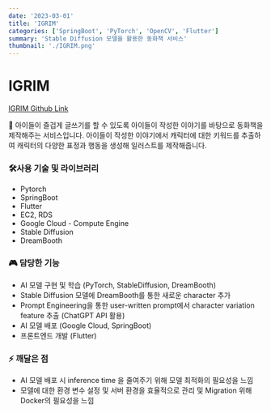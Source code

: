 ```yaml
---
date: '2023-03-01'
title: 'IGRIM'
categories: ['SpringBoot', 'PyTorch', 'OpenCV', 'Flutter']
summary: 'Stable Diffusion 모델을 활용한 동화책 서비스'
thumbnail: './IGRIM.png'
---
```


# IGRIM

<a href="https://github.com/I-GRIM">
IGRIM Github Link
</a>

📖 아이들이 즐겁게 글쓰기를 할 수 있도록 아이들이 작성한 이야기를 바탕으로 동화책을 제작해주는 서비스입니다. 아이들이 작성한 이야기에서 캐릭터에 대한 키워드를 추출하여 캐릭터의 다양한 표정과 행동을 생성해 일러스트를 제작해줍니다.

### 🛠️사용 기술 및 라이브러리

- Pytorch
- SpringBoot
- Flutter
- EC2, RDS
- Google Cloud - Compute Engine
- Stable Diffusion
- DreamBooth

### 🎮 담당한 기능

- AI 모델 구현 및 학습 (PyTorch, StableDiffusion, DreamBooth)
- Stable Diffusion 모델에 DreamBooth를 통한 새로운 character 추가
- Prompt Engineering을 통한 user-written prompt에서 character variation feature 추출 (ChatGPT API 활용)
- AI 모델 배포 (Google Cloud, SpringBoot)
- 프론트엔드 개발 (Flutter)

### ⚡ 깨달은 점

- AI 모델 배포 시 inference time 을 줄여주기 위해 모델 최적화의 필요성을 느낌
- 모델에 대한 환경 변수 설정 및 서버 환경을 효율적으로 관리 및 Migration 위해 Docker의 필요성을 느낌
